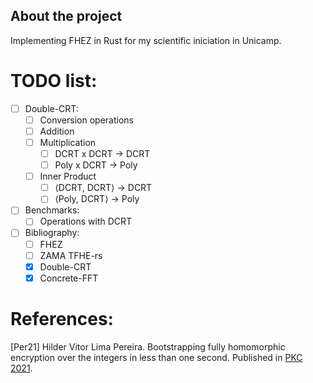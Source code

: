 ## About the project
Implementing FHEZ in Rust for my scientific iniciation in Unicamp.

# TODO list:
- [ ] Double-CRT:
    - [ ] Conversion operations
    - [ ] Addition
    - [ ] Multiplication
        - [ ] DCRT x DCRT -> DCRT
        - [ ] Poly x DCRT -> Poly
    - [ ] Inner Product
        - [ ] ⟨DCRT, DCRT⟩ -> DCRT
        - [ ] ⟨Poly, DCRT⟩ -> Poly
- [ ] Benchmarks:
    - [ ] Operations with DCRT
- [ ] Bibliography:
    - [ ] FHEZ
    - [ ] ZAMA TFHE-rs
    - [X] Double-CRT
    - [X] Concrete-FFT

# References:
[Per21] Hilder Vitor Lima Pereira. Bootstrapping fully homomorphic encryption over the integers in less than one second. Published in [PKC 2021](https://pkc.iacr.org/2021/).